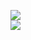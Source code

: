 [![](https://img.shields.io/badge/Made%20With-Github%20Spray-lightgrey.svg?style=for-the-badge&logo=github)](https://github.com/Annihil/github-spray#8264)  
[![](https://i.imgur.com/2DrTn0Z.gif)](https://github.com/Annihil/github-spray)